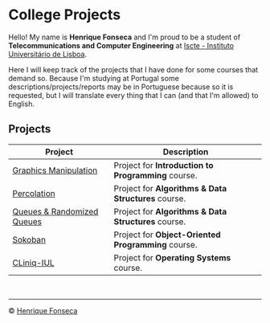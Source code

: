 # College Projects

Hello! My name is **Henrique Fonseca** and I'm proud to be a student of **Telecommunications and Computer Engineering** at [Iscte - Instituto Universitário de Lisboa](https://www.iscte-iul.pt).

Here I will keep track of the projects that I have done for some courses that demand so.
Because I'm studying at Portugal some descriptions/projects/reports may be in Portuguese because so it is requested, but I will translate every thing that I can (and that I'm allowed) to English.


## Projects

| Project| Description|
|---	|---	|
|[Graphics Manipulation](https://github.com/henrique-efonseca/College-Projects/tree/master/Graphics%20Manipulation)|Project for **Introduction to Programming** course.	|
|[Percolation](https://github.com/henrique-efonseca/College-Projects/tree/master/Percolation) | Project for **Algorithms & Data Structures** course. |
|[Queues & Randomized Queues](https://github.com/henrique-efonseca/College-Projects/tree/master/Queues%20%26%20Randomized%20Queues) | Project for **Algorithms & Data Structures** course. |
| [Sokoban](https://github.com/henrique-efonseca/College-Projects/tree/master/Sokoban) | Project for **Object-Oriented Programming** course.  |
| [CLiniq-IUL](https://github.com/henrique-efonseca/College-Projects/tree/master/Cliniq-IUL) | Project for **Operating Systems** course. |

<br>


---

© [Henrique Fonseca](https://github.com/henrique-efonseca)
